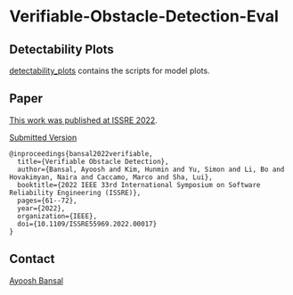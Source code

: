 # Verifiable-Obstacle-Detection-Eval


## Detectability Plots

[detectability_plots](detectability_plots) contains the scripts for model plots.   


## Paper

[This work was published at ISSRE 2022](https://ieeexplore.ieee.org/document/9978967).

[Submitted Version](https://arxiv.org/pdf/2208.14403.pdf)

```
@inproceedings{bansal2022verifiable,
  title={Verifiable Obstacle Detection},
  author={Bansal, Ayoosh and Kim, Hunmin and Yu, Simon and Li, Bo and Hovakimyan, Naira and Caccamo, Marco and Sha, Lui},
  booktitle={2022 IEEE 33rd International Symposium on Software Reliability Engineering (ISSRE)},
  pages={61--72},
  year={2022},
  organization={IEEE},
  doi={10.1109/ISSRE55969.2022.00017}
}
```

## Contact

[Ayoosh Bansal](mailto:ayooshb2@illinois.edu)
